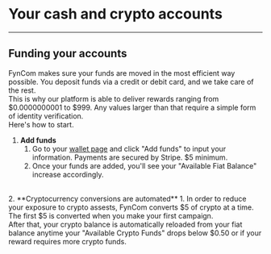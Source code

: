 # Your cash and crypto accounts

--------

## Funding your accounts

FynCom makes sure your funds are moved in the most efficient way possible. You deposit funds via a credit or debit card, and we take care of the rest. <br> 
This is why our platform is able to deliver rewards ranging from $0.0000000001 to $999. Any values larger than that require a simple form of identity verification.<br>
Here's how to start. 

[//]: # (NOTE-AddPictureWhenReadyAndMoveintoSubBulletOfLine1   ![Go to your wallet page]&#40;&#41;)
1. **Add funds**
   1. Go to your [wallet page](https://dashboard.fyncom.com/wallet) and click "Add funds" to input your information. Payments are secured by Stripe. $5 minimum.
   2. Once your funds are added, you'll see your "Available Fiat Balance" increase accordingly.
<br>
2. **Cryptocurrency conversions are automated** 
   1. In order to reduce your exposure to crypto assests, FynCom converts $5 of crypto at a time. The first $5 is converted when you make your first campaign. <br>
   After that, your crypto balance is automatically reloaded from your fiat balance anytime your "Available Crypto Funds" drops below $0.50 or if your reward requires more crypto funds. 
